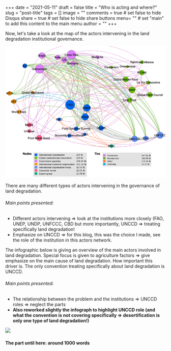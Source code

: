 +++
date = "2021-05-11"
draft = false
title = "Who is acting and where?"
slug = "post-title"
tags = []
image = ""
comments = true	# set false to hide Disqus
share = true	# set false to hide share buttons
menu= ""		# set "main" to add this content to the main menu
author = ""
+++


Now, let's take a look at the map of the actors intervening in the land degradation institutional governance.

![](images/actorsmap.png)

There are many different types of actors intervening in the governance of land degradation. 

###### Main points presented:
- Different actors intervening => look at the institutions more closely (FAO, UNEP, UNDP, UNFCCC, CBD but more importantly, UNCCD => treating specifically land degradation! 
- Emphasize on UNCCD => for this blog, this was the choice I made, see the role of the institution in this actors network. 


The infographic below is giving an overview of the main actors involved in land degradation. Special focus is given to agriculture factors => give emphasize on the main cause of land degradation. How important this driver is. The only convention treating specifically about land degradation is UNCCD. 

###### Main points presented:
- The relationship between the problem and the institutions => UNCCD roles => neglect the parts 
- **Also reworked slightly the infograph to highlight UNCCD role (and what the convention is not covering specifically => desertification is only one type of land degradation!)**

![](infographic.png)



#### The part until here: around 1000 words
